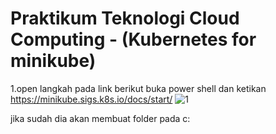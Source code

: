 # Praktikum Teknologi Cloud Computing - (Kubernetes for minikube)

1.open langkah pada link berikut
buka power shell dan ketikan 
https://minikube.sigs.k8s.io/docs/start/
![1](https://github.com/saputrayudit/tekn-cloud-computing/assets/79730184/55ff3f37-a0ca-47d2-8a01-5c97d051cf37)

jika sudah dia akan membuat folder pada c:
